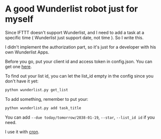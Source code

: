# A good Wunderlist robot just for myself

Since IFTTT doesn't support Wunderlist, and I need to add a task at a specific time ( Wunderlist just support date, not time ). So I write this.

I didn't implement the authorization part, so it's just for a developer with his own Wunderlist Apps.

Before you go, put your client id and access token in config.json. You can  get one [here](https://developer.wunderlist.com/apps).

To find out your list id, you can let the list_id empty in the config since you don't have it yet:
```bash
python wunderlist.py get_list
```

To add something, remember to put your:
```bash
python wunderlist.py add task_title
```
You can add `--due today/tomorrow/2038-01-19`, `--star`, `--list_id id` if you need.

I use it with [cron](https://en.wikipedia.org/wiki/Cron).